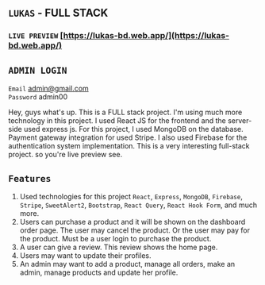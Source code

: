 ## `LUKAS` - FULL STACK

### `LIVE PREVIEW` [https://lukas-bd.web.app/](https://lukas-bd.web.app/)

## `ADMIN LOGIN`

`Email` admin@gmail.com <br>
`Password` admin00

Hey, guys what's up. This is a FULL stack project. I'm using much more technology in this project. I used React JS for the frontend and the server-side used express js. For this project, I used MongoDB on the database. Payment gateway integration for used Stripe. I also used Firebase for the authentication system implementation. This is a very interesting full-stack project. so you're live preview see.

## `Features`

1. Used technologies for this project `React`, `Express`, `MongoDB`, `Firebase`, `Stripe`, `SweetAlert2`, `Bootstrap`, `React Query`, `React Hook Form`, and much more.
2. Users can purchase a product and it will be shown on the dashboard order page. The user may cancel the product. Or the user may pay for the product. Must be a user login to purchase the product.
3. A user can give a review. This review shows the home page.
4. Users may want to update their profiles.
5. An admin may want to add a product, manage all orders, make an admin, manage products and update her profile.
